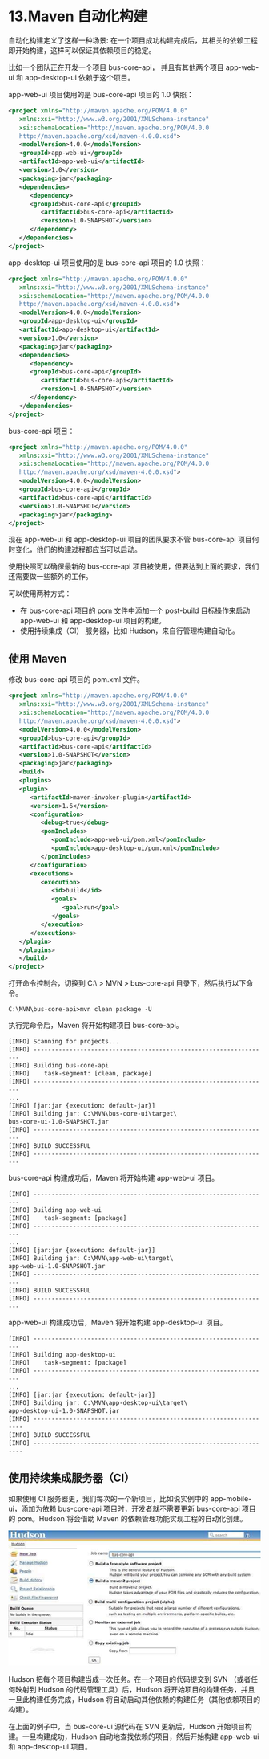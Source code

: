 # 13.Maven 自动化构建

自动化构建定义了这样一种场景: 在一个项目成功构建完成后，其相关的依赖工程即开始构建，这样可以保证其依赖项目的稳定。

比如一个团队正在开发一个项目 bus-core-api， 并且有其他两个项目 app-web-ui 和 app-desktop-ui 依赖于这个项目。

app-web-ui 项目使用的是 bus-core-api 项目的 1.0 快照：

```xml
<project xmlns="http://maven.apache.org/POM/4.0.0" 
   xmlns:xsi="http://www.w3.org/2001/XMLSchema-instance"
   xsi:schemaLocation="http://maven.apache.org/POM/4.0.0 
   http://maven.apache.org/xsd/maven-4.0.0.xsd">
   <modelVersion>4.0.0</modelVersion>
   <groupId>app-web-ui</groupId>
   <artifactId>app-web-ui</artifactId>
   <version>1.0</version>
   <packaging>jar</packaging>
   <dependencies>
      <dependency>
      <groupId>bus-core-api</groupId>
         <artifactId>bus-core-api</artifactId>
         <version>1.0-SNAPSHOT</version>
      </dependency>
   </dependencies>
</project>
```

app-desktop-ui 项目使用的是 bus-core-api 项目的 1.0 快照：

```xml
<project xmlns="http://maven.apache.org/POM/4.0.0" 
   xmlns:xsi="http://www.w3.org/2001/XMLSchema-instance"
   xsi:schemaLocation="http://maven.apache.org/POM/4.0.0 
   http://maven.apache.org/xsd/maven-4.0.0.xsd">
   <modelVersion>4.0.0</modelVersion>
   <groupId>app-desktop-ui</groupId>
   <artifactId>app-desktop-ui</artifactId>
   <version>1.0</version>
   <packaging>jar</packaging>
   <dependencies>
      <dependency>
      <groupId>bus-core-api</groupId>
         <artifactId>bus-core-api</artifactId>
         <version>1.0-SNAPSHOT</version>
      </dependency>
   </dependencies>
</project>
```

bus-core-api 项目：

```xml
<project xmlns="http://maven.apache.org/POM/4.0.0" 
   xmlns:xsi="http://www.w3.org/2001/XMLSchema-instance"
   xsi:schemaLocation="http://maven.apache.org/POM/4.0.0 
   http://maven.apache.org/xsd/maven-4.0.0.xsd">
   <modelVersion>4.0.0</modelVersion>
   <groupId>bus-core-api</groupId>
   <artifactId>bus-core-api</artifactId>
   <version>1.0-SNAPSHOT</version>
   <packaging>jar</packaging>   
</project>
```

现在 app-web-ui 和 app-desktop-ui 项目的团队要求不管 bus-core-api 项目何时变化，他们的构建过程都应当可以启动。

使用快照可以确保最新的 bus-core-api 项目被使用，但要达到上面的要求，我们还需要做一些额外的工作。

可以使用两种方式：

- 在 bus-core-api 项目的 pom 文件中添加一个 post-build 目标操作来启动 app-web-ui 和 app-desktop-ui 项目的构建。
- 使用持续集成（CI） 服务器，比如 Hudson，来自行管理构建自动化。

## 使用 Maven

修改 bus-core-api 项目的 pom.xml 文件。

```xml
<project xmlns="http://maven.apache.org/POM/4.0.0" 
   xmlns:xsi="http://www.w3.org/2001/XMLSchema-instance"
   xsi:schemaLocation="http://maven.apache.org/POM/4.0.0 
   http://maven.apache.org/xsd/maven-4.0.0.xsd">
   <modelVersion>4.0.0</modelVersion>
   <groupId>bus-core-api</groupId>
   <artifactId>bus-core-api</artifactId>
   <version>1.0-SNAPSHOT</version>
   <packaging>jar</packaging>
   <build>
   <plugins>
   <plugin>
      <artifactId>maven-invoker-plugin</artifactId>
      <version>1.6</version>
      <configuration>
         <debug>true</debug>
         <pomIncludes>
            <pomInclude>app-web-ui/pom.xml</pomInclude>
            <pomInclude>app-desktop-ui/pom.xml</pomInclude> 
         </pomIncludes>
      </configuration>
      <executions>
         <execution>
            <id>build</id>
            <goals>
               <goal>run</goal>
            </goals>
         </execution>
      </executions>
   </plugin>
   </plugins>
   </build>
</project>
```

打开命令控制台，切换到 C:\ > MVN > bus-core-api 目录下，然后执行以下命令。

```
C:\MVN\bus-core-api>mvn clean package -U
```

执行完命令后，Maven 将开始构建项目 bus-core-api。

```
[INFO] Scanning for projects...
[INFO] ------------------------------------------------------------------
[INFO] Building bus-core-api
[INFO]    task-segment: [clean, package]
[INFO] ------------------------------------------------------------------
...
[INFO] [jar:jar {execution: default-jar}]
[INFO] Building jar: C:\MVN\bus-core-ui\target\
bus-core-ui-1.0-SNAPSHOT.jar
[INFO] ------------------------------------------------------------------
[INFO] BUILD SUCCESSFUL
[INFO] ------------------------------------------------------------------
```

bus-core-api 构建成功后，Maven 将开始构建 app-web-ui 项目。

```
[INFO] ------------------------------------------------------------------
[INFO] Building app-web-ui 
[INFO]    task-segment: [package]
[INFO] ------------------------------------------------------------------
...
[INFO] [jar:jar {execution: default-jar}]
[INFO] Building jar: C:\MVN\app-web-ui\target\
app-web-ui-1.0-SNAPSHOT.jar
[INFO] ------------------------------------------------------------------
[INFO] BUILD SUCCESSFUL
[INFO] ------------------------------------------------------------------
```

app-web-ui 构建成功后，Maven 将开始构建 app-desktop-ui 项目。

```
[INFO] ------------------------------------------------------------------
[INFO] Building app-desktop-ui 
[INFO]    task-segment: [package]
[INFO] ------------------------------------------------------------------
...
[INFO] [jar:jar {execution: default-jar}]
[INFO] Building jar: C:\MVN\app-desktop-ui\target\
app-desktop-ui-1.0-SNAPSHOT.jar
[INFO] -------------------------------------------------------------------
[INFO] BUILD SUCCESSFUL
[INFO] -------------------------------------------------------------------
```

## 使用持续集成服务器（CI）

如果使用 CI 服务器更，我们每次的一个新项目，比如说实例中的 app-mobile-ui，添加为依赖 bus-core-api 项目时，开发者就不需要更新 bus-core-api 项目的 pom。Hudson 将会借助 Maven 的依赖管理功能实现工程的自动化创建。

<img src="\Maven\img\ma13_1.png">

Hudson 把每个项目构建当成一次任务。在一个项目的代码提交到 SVN （或者任何映射到 Hudson 的代码管理工具）后，Hudson 将开始项目的构建任务，并且一旦此构建任务完成，Hudson 将自动启动其他依赖的构建任务（其他依赖项目的构建）。

在上面的例子中，当 bus-core-ui 源代码在 SVN 更新后，Hudson 开始项目构建。一旦构建成功，Hudson 自动地查找依赖的项目，然后开始构建 app-web-ui 和 app-desktop-ui 项目。